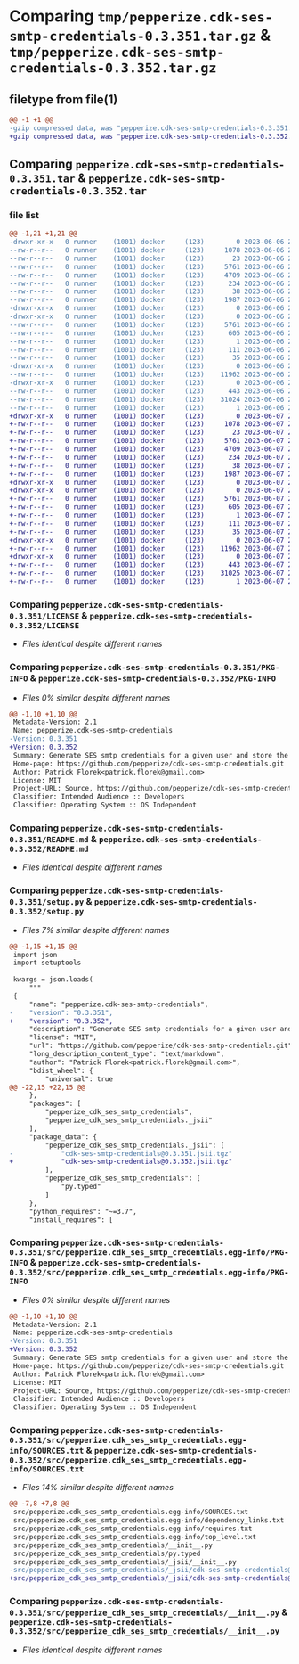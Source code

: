 # Comparing `tmp/pepperize.cdk-ses-smtp-credentials-0.3.351.tar.gz` & `tmp/pepperize.cdk-ses-smtp-credentials-0.3.352.tar.gz`

## filetype from file(1)

```diff
@@ -1 +1 @@
-gzip compressed data, was "pepperize.cdk-ses-smtp-credentials-0.3.351.tar", last modified: Tue Jun  6 23:15:15 2023, max compression
+gzip compressed data, was "pepperize.cdk-ses-smtp-credentials-0.3.352.tar", last modified: Wed Jun  7 23:13:01 2023, max compression
```

## Comparing `pepperize.cdk-ses-smtp-credentials-0.3.351.tar` & `pepperize.cdk-ses-smtp-credentials-0.3.352.tar`

### file list

```diff
@@ -1,21 +1,21 @@
-drwxr-xr-x   0 runner    (1001) docker     (123)        0 2023-06-06 23:15:15.373197 pepperize.cdk-ses-smtp-credentials-0.3.351/
--rw-r--r--   0 runner    (1001) docker     (123)     1078 2023-06-06 23:15:01.000000 pepperize.cdk-ses-smtp-credentials-0.3.351/LICENSE
--rw-r--r--   0 runner    (1001) docker     (123)       23 2023-06-06 23:15:01.000000 pepperize.cdk-ses-smtp-credentials-0.3.351/MANIFEST.in
--rw-r--r--   0 runner    (1001) docker     (123)     5761 2023-06-06 23:15:15.373197 pepperize.cdk-ses-smtp-credentials-0.3.351/PKG-INFO
--rw-r--r--   0 runner    (1001) docker     (123)     4709 2023-06-06 23:15:01.000000 pepperize.cdk-ses-smtp-credentials-0.3.351/README.md
--rw-r--r--   0 runner    (1001) docker     (123)      234 2023-06-06 23:15:01.000000 pepperize.cdk-ses-smtp-credentials-0.3.351/pyproject.toml
--rw-r--r--   0 runner    (1001) docker     (123)       38 2023-06-06 23:15:15.373197 pepperize.cdk-ses-smtp-credentials-0.3.351/setup.cfg
--rw-r--r--   0 runner    (1001) docker     (123)     1987 2023-06-06 23:15:01.000000 pepperize.cdk-ses-smtp-credentials-0.3.351/setup.py
-drwxr-xr-x   0 runner    (1001) docker     (123)        0 2023-06-06 23:15:15.369197 pepperize.cdk-ses-smtp-credentials-0.3.351/src/
-drwxr-xr-x   0 runner    (1001) docker     (123)        0 2023-06-06 23:15:15.373197 pepperize.cdk-ses-smtp-credentials-0.3.351/src/pepperize.cdk_ses_smtp_credentials.egg-info/
--rw-r--r--   0 runner    (1001) docker     (123)     5761 2023-06-06 23:15:15.000000 pepperize.cdk-ses-smtp-credentials-0.3.351/src/pepperize.cdk_ses_smtp_credentials.egg-info/PKG-INFO
--rw-r--r--   0 runner    (1001) docker     (123)      605 2023-06-06 23:15:15.000000 pepperize.cdk-ses-smtp-credentials-0.3.351/src/pepperize.cdk_ses_smtp_credentials.egg-info/SOURCES.txt
--rw-r--r--   0 runner    (1001) docker     (123)        1 2023-06-06 23:15:15.000000 pepperize.cdk-ses-smtp-credentials-0.3.351/src/pepperize.cdk_ses_smtp_credentials.egg-info/dependency_links.txt
--rw-r--r--   0 runner    (1001) docker     (123)      111 2023-06-06 23:15:15.000000 pepperize.cdk-ses-smtp-credentials-0.3.351/src/pepperize.cdk_ses_smtp_credentials.egg-info/requires.txt
--rw-r--r--   0 runner    (1001) docker     (123)       35 2023-06-06 23:15:15.000000 pepperize.cdk-ses-smtp-credentials-0.3.351/src/pepperize.cdk_ses_smtp_credentials.egg-info/top_level.txt
-drwxr-xr-x   0 runner    (1001) docker     (123)        0 2023-06-06 23:15:15.373197 pepperize.cdk-ses-smtp-credentials-0.3.351/src/pepperize_cdk_ses_smtp_credentials/
--rw-r--r--   0 runner    (1001) docker     (123)    11962 2023-06-06 23:15:01.000000 pepperize.cdk-ses-smtp-credentials-0.3.351/src/pepperize_cdk_ses_smtp_credentials/__init__.py
-drwxr-xr-x   0 runner    (1001) docker     (123)        0 2023-06-06 23:15:15.373197 pepperize.cdk-ses-smtp-credentials-0.3.351/src/pepperize_cdk_ses_smtp_credentials/_jsii/
--rw-r--r--   0 runner    (1001) docker     (123)      443 2023-06-06 23:15:01.000000 pepperize.cdk-ses-smtp-credentials-0.3.351/src/pepperize_cdk_ses_smtp_credentials/_jsii/__init__.py
--rw-r--r--   0 runner    (1001) docker     (123)    31024 2023-06-06 23:15:01.000000 pepperize.cdk-ses-smtp-credentials-0.3.351/src/pepperize_cdk_ses_smtp_credentials/_jsii/cdk-ses-smtp-credentials@0.3.351.jsii.tgz
--rw-r--r--   0 runner    (1001) docker     (123)        1 2023-06-06 23:15:01.000000 pepperize.cdk-ses-smtp-credentials-0.3.351/src/pepperize_cdk_ses_smtp_credentials/py.typed
+drwxr-xr-x   0 runner    (1001) docker     (123)        0 2023-06-07 23:13:01.653527 pepperize.cdk-ses-smtp-credentials-0.3.352/
+-rw-r--r--   0 runner    (1001) docker     (123)     1078 2023-06-07 23:12:47.000000 pepperize.cdk-ses-smtp-credentials-0.3.352/LICENSE
+-rw-r--r--   0 runner    (1001) docker     (123)       23 2023-06-07 23:12:47.000000 pepperize.cdk-ses-smtp-credentials-0.3.352/MANIFEST.in
+-rw-r--r--   0 runner    (1001) docker     (123)     5761 2023-06-07 23:13:01.653527 pepperize.cdk-ses-smtp-credentials-0.3.352/PKG-INFO
+-rw-r--r--   0 runner    (1001) docker     (123)     4709 2023-06-07 23:12:47.000000 pepperize.cdk-ses-smtp-credentials-0.3.352/README.md
+-rw-r--r--   0 runner    (1001) docker     (123)      234 2023-06-07 23:12:47.000000 pepperize.cdk-ses-smtp-credentials-0.3.352/pyproject.toml
+-rw-r--r--   0 runner    (1001) docker     (123)       38 2023-06-07 23:13:01.653527 pepperize.cdk-ses-smtp-credentials-0.3.352/setup.cfg
+-rw-r--r--   0 runner    (1001) docker     (123)     1987 2023-06-07 23:12:47.000000 pepperize.cdk-ses-smtp-credentials-0.3.352/setup.py
+drwxr-xr-x   0 runner    (1001) docker     (123)        0 2023-06-07 23:13:01.649527 pepperize.cdk-ses-smtp-credentials-0.3.352/src/
+drwxr-xr-x   0 runner    (1001) docker     (123)        0 2023-06-07 23:13:01.649527 pepperize.cdk-ses-smtp-credentials-0.3.352/src/pepperize.cdk_ses_smtp_credentials.egg-info/
+-rw-r--r--   0 runner    (1001) docker     (123)     5761 2023-06-07 23:13:01.000000 pepperize.cdk-ses-smtp-credentials-0.3.352/src/pepperize.cdk_ses_smtp_credentials.egg-info/PKG-INFO
+-rw-r--r--   0 runner    (1001) docker     (123)      605 2023-06-07 23:13:01.000000 pepperize.cdk-ses-smtp-credentials-0.3.352/src/pepperize.cdk_ses_smtp_credentials.egg-info/SOURCES.txt
+-rw-r--r--   0 runner    (1001) docker     (123)        1 2023-06-07 23:13:01.000000 pepperize.cdk-ses-smtp-credentials-0.3.352/src/pepperize.cdk_ses_smtp_credentials.egg-info/dependency_links.txt
+-rw-r--r--   0 runner    (1001) docker     (123)      111 2023-06-07 23:13:01.000000 pepperize.cdk-ses-smtp-credentials-0.3.352/src/pepperize.cdk_ses_smtp_credentials.egg-info/requires.txt
+-rw-r--r--   0 runner    (1001) docker     (123)       35 2023-06-07 23:13:01.000000 pepperize.cdk-ses-smtp-credentials-0.3.352/src/pepperize.cdk_ses_smtp_credentials.egg-info/top_level.txt
+drwxr-xr-x   0 runner    (1001) docker     (123)        0 2023-06-07 23:13:01.649527 pepperize.cdk-ses-smtp-credentials-0.3.352/src/pepperize_cdk_ses_smtp_credentials/
+-rw-r--r--   0 runner    (1001) docker     (123)    11962 2023-06-07 23:12:47.000000 pepperize.cdk-ses-smtp-credentials-0.3.352/src/pepperize_cdk_ses_smtp_credentials/__init__.py
+drwxr-xr-x   0 runner    (1001) docker     (123)        0 2023-06-07 23:13:01.649527 pepperize.cdk-ses-smtp-credentials-0.3.352/src/pepperize_cdk_ses_smtp_credentials/_jsii/
+-rw-r--r--   0 runner    (1001) docker     (123)      443 2023-06-07 23:12:47.000000 pepperize.cdk-ses-smtp-credentials-0.3.352/src/pepperize_cdk_ses_smtp_credentials/_jsii/__init__.py
+-rw-r--r--   0 runner    (1001) docker     (123)    31025 2023-06-07 23:12:47.000000 pepperize.cdk-ses-smtp-credentials-0.3.352/src/pepperize_cdk_ses_smtp_credentials/_jsii/cdk-ses-smtp-credentials@0.3.352.jsii.tgz
+-rw-r--r--   0 runner    (1001) docker     (123)        1 2023-06-07 23:12:47.000000 pepperize.cdk-ses-smtp-credentials-0.3.352/src/pepperize_cdk_ses_smtp_credentials/py.typed
```

### Comparing `pepperize.cdk-ses-smtp-credentials-0.3.351/LICENSE` & `pepperize.cdk-ses-smtp-credentials-0.3.352/LICENSE`

 * *Files identical despite different names*

### Comparing `pepperize.cdk-ses-smtp-credentials-0.3.351/PKG-INFO` & `pepperize.cdk-ses-smtp-credentials-0.3.352/PKG-INFO`

 * *Files 0% similar despite different names*

```diff
@@ -1,10 +1,10 @@
 Metadata-Version: 2.1
 Name: pepperize.cdk-ses-smtp-credentials
-Version: 0.3.351
+Version: 0.3.352
 Summary: Generate SES smtp credentials for a given user and store the credentials in a SecretsManager Secret.
 Home-page: https://github.com/pepperize/cdk-ses-smtp-credentials.git
 Author: Patrick Florek<patrick.florek@gmail.com>
 License: MIT
 Project-URL: Source, https://github.com/pepperize/cdk-ses-smtp-credentials.git
 Classifier: Intended Audience :: Developers
 Classifier: Operating System :: OS Independent
```

### Comparing `pepperize.cdk-ses-smtp-credentials-0.3.351/README.md` & `pepperize.cdk-ses-smtp-credentials-0.3.352/README.md`

 * *Files identical despite different names*

### Comparing `pepperize.cdk-ses-smtp-credentials-0.3.351/setup.py` & `pepperize.cdk-ses-smtp-credentials-0.3.352/setup.py`

 * *Files 7% similar despite different names*

```diff
@@ -1,15 +1,15 @@
 import json
 import setuptools
 
 kwargs = json.loads(
     """
 {
     "name": "pepperize.cdk-ses-smtp-credentials",
-    "version": "0.3.351",
+    "version": "0.3.352",
     "description": "Generate SES smtp credentials for a given user and store the credentials in a SecretsManager Secret.",
     "license": "MIT",
     "url": "https://github.com/pepperize/cdk-ses-smtp-credentials.git",
     "long_description_content_type": "text/markdown",
     "author": "Patrick Florek<patrick.florek@gmail.com>",
     "bdist_wheel": {
         "universal": true
@@ -22,15 +22,15 @@
     },
     "packages": [
         "pepperize_cdk_ses_smtp_credentials",
         "pepperize_cdk_ses_smtp_credentials._jsii"
     ],
     "package_data": {
         "pepperize_cdk_ses_smtp_credentials._jsii": [
-            "cdk-ses-smtp-credentials@0.3.351.jsii.tgz"
+            "cdk-ses-smtp-credentials@0.3.352.jsii.tgz"
         ],
         "pepperize_cdk_ses_smtp_credentials": [
             "py.typed"
         ]
     },
     "python_requires": "~=3.7",
     "install_requires": [
```

### Comparing `pepperize.cdk-ses-smtp-credentials-0.3.351/src/pepperize.cdk_ses_smtp_credentials.egg-info/PKG-INFO` & `pepperize.cdk-ses-smtp-credentials-0.3.352/src/pepperize.cdk_ses_smtp_credentials.egg-info/PKG-INFO`

 * *Files 0% similar despite different names*

```diff
@@ -1,10 +1,10 @@
 Metadata-Version: 2.1
 Name: pepperize.cdk-ses-smtp-credentials
-Version: 0.3.351
+Version: 0.3.352
 Summary: Generate SES smtp credentials for a given user and store the credentials in a SecretsManager Secret.
 Home-page: https://github.com/pepperize/cdk-ses-smtp-credentials.git
 Author: Patrick Florek<patrick.florek@gmail.com>
 License: MIT
 Project-URL: Source, https://github.com/pepperize/cdk-ses-smtp-credentials.git
 Classifier: Intended Audience :: Developers
 Classifier: Operating System :: OS Independent
```

### Comparing `pepperize.cdk-ses-smtp-credentials-0.3.351/src/pepperize.cdk_ses_smtp_credentials.egg-info/SOURCES.txt` & `pepperize.cdk-ses-smtp-credentials-0.3.352/src/pepperize.cdk_ses_smtp_credentials.egg-info/SOURCES.txt`

 * *Files 14% similar despite different names*

```diff
@@ -7,8 +7,8 @@
 src/pepperize.cdk_ses_smtp_credentials.egg-info/SOURCES.txt
 src/pepperize.cdk_ses_smtp_credentials.egg-info/dependency_links.txt
 src/pepperize.cdk_ses_smtp_credentials.egg-info/requires.txt
 src/pepperize.cdk_ses_smtp_credentials.egg-info/top_level.txt
 src/pepperize_cdk_ses_smtp_credentials/__init__.py
 src/pepperize_cdk_ses_smtp_credentials/py.typed
 src/pepperize_cdk_ses_smtp_credentials/_jsii/__init__.py
-src/pepperize_cdk_ses_smtp_credentials/_jsii/cdk-ses-smtp-credentials@0.3.351.jsii.tgz
+src/pepperize_cdk_ses_smtp_credentials/_jsii/cdk-ses-smtp-credentials@0.3.352.jsii.tgz
```

### Comparing `pepperize.cdk-ses-smtp-credentials-0.3.351/src/pepperize_cdk_ses_smtp_credentials/__init__.py` & `pepperize.cdk-ses-smtp-credentials-0.3.352/src/pepperize_cdk_ses_smtp_credentials/__init__.py`

 * *Files identical despite different names*

